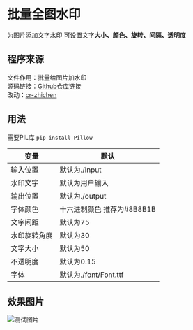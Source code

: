 # 批量全图水印

为图片添加文字水印
可设置文字**大小、颜色、旋转、间隔、透明度**

## 程序来源

文件作用：批量给图片加水印  
源码链接：[Github仓库链接](https://github.com/2Dou/watermarker)  
改动：[cr-zhichen](https://github.com/cr-zhichen/zc--)  

## 用法

需要PIL库 `pip install Pillow`

|变量        |默认
|------------|------------
|输入位置    |默认为./input
|水印文字    |默认为用户输入
|输出位置    |默认为./output
|字体颜色    |十六进制颜色 推荐为#8B8B1B
|文字间距    |默认为75
|水印旋转角度|默认为30
|文字大小    |默认为50
|不透明度    |默认为0.15
|字体        |默认为./font/Font.ttf

## 效果图片

![测试图片](https://img-cdn.ccrui.cn/images/2020/06/12/Demoefdbb08c1b5b3d96.png)
